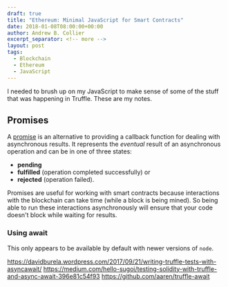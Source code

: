 ```yaml
---
draft: true
title: "Ethereum: Minimal JavaScript for Smart Contracts"
date: 2018-01-08T08:00:00+00:00
author: Andrew B. Collier
excerpt_separator: <!-- more -->
layout: post
tags:
  - Blockchain
  - Ethereum
  - JavaScript
---
```


I needed to brush up on my JavaScript to make sense of some of the stuff that was happening in Truffle. These are my notes.

<!-- more -->

## Promises

A [promise](https://developer.mozilla.org/en-US/docs/Web/JavaScript/Guide/Using_promises) is an alternative to providing a callback function for dealing with asynchronous results. It represents the *eventual* result of an asynchronous operation and can be in one of three states:

- **pending**
- **fulfilled** (operation completed successfully) or
- **rejected** (operation failed).

Promises are useful for working with smart contracts because interactions with the blockchain can take time (while a block is being mined). So being able to run these interactions asynchronously will ensure that your code doesn't block while waiting for results.

### Using await

This only appears to be available by default with newer versions of `node`.

https://davidburela.wordpress.com/2017/09/21/writing-truffle-tests-with-asyncawait/
https://medium.com/hello-sugoi/testing-solidity-with-truffle-and-async-await-396e81c54f93
https://github.com/aaren/truffle-await